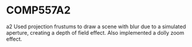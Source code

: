 # COMP557A2
a2
Used projection frustums to draw a scene with blur due to a simulated aperture, creating a depth of field effect. Also implemented a dolly zoom effect.
